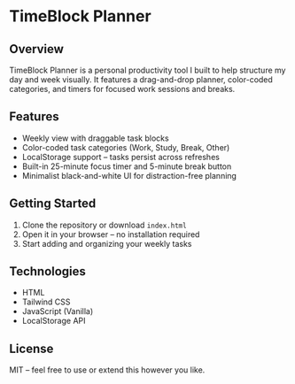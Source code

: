 # TimeBlock Planner

## Overview

TimeBlock Planner is a personal productivity tool I built to help structure my day and week visually. It features a drag-and-drop planner, color-coded categories, and timers for focused work sessions and breaks.

## Features

- Weekly view with draggable task blocks
- Color-coded task categories (Work, Study, Break, Other)
- LocalStorage support – tasks persist across refreshes
- Built-in 25-minute focus timer and 5-minute break button
- Minimalist black-and-white UI for distraction-free planning

## Getting Started

1. Clone the repository or download `index.html`
2. Open it in your browser – no installation required
3. Start adding and organizing your weekly tasks

## Technologies

- HTML
- Tailwind CSS
- JavaScript (Vanilla)
- LocalStorage API

## License

MIT – feel free to use or extend this however you like.

